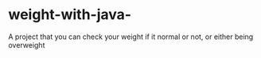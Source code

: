 # weight-with-java-
A project that you can check your weight if it normal or not, or either being overweight
